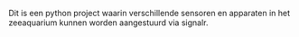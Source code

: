 Dit is een python project waarin verschillende sensoren en apparaten in het zeeaquarium kunnen worden aangestuurd via signalr.

